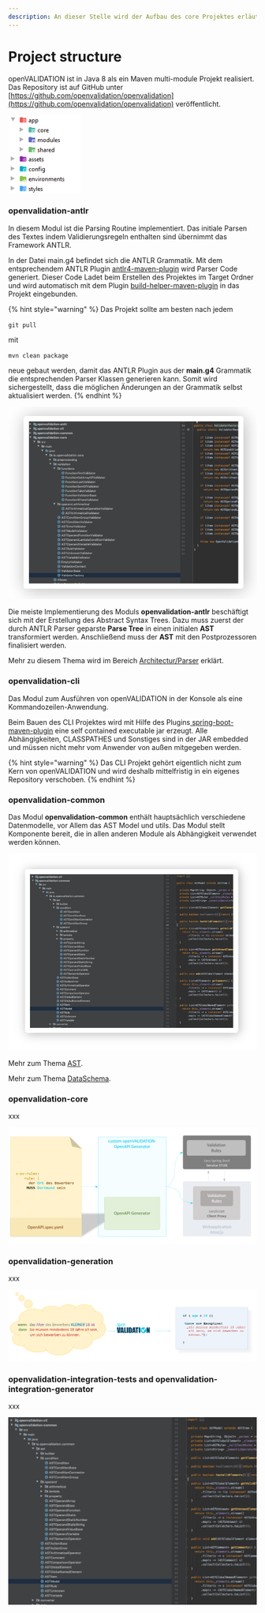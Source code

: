 ```yaml
---
description: An dieser Stelle wird der Aufbau des core Projektes erläutert
---
```


# Project structure

openVALIDATION ist in Java 8 als ein Maven multi-module Projekt realisiert. Das Repository ist auf GitHub unter [https://github.com/openvalidation/openvalidation](https://github.com/openvalidation/openvalidation) veröffentlicht.

![Das Projekt ist in einzelne Module aufgeteilt](../../.gitbook/assets/image%20%2834%29.png)

### openvalidation-antlr

In diesem Modul ist die Parsing Routine implementiert. Das initiale Parsen des Textes indem Validierungsregeln enthalten sind übernimmt das Framework ANTLR. 

In der Datei main.g4 befindet sich die ANTLR Grammatik. Mit dem entsprechendem ANTLR Plugin [antlr4-maven-plugin](https://www.antlr.org/api/maven-plugin/latest/usage.html) wird Parser Code generiert. Dieser Code Ladet beim Erstellen des Projektes im Target Ordner und wird automatisch mit dem Plugin [build-helper-maven-plugin](https://www.mojohaus.org/build-helper-maven-plugin/usage.html) in das Projekt eingebunden.

{% hint style="warning" %}
Das Projekt sollte am besten nach jedem 

`git pull`

mit

`mvn clean package`

neue gebaut werden, damit das ANTLR Plugin aus der **main.g4** Grammatik die entsprechenden Parser Klassen generieren kann. Somit wird sichergestellt, dass die möglichen Änderungen an der Grammatik selbst aktualisiert werden.
{% endhint %}

![](../../.gitbook/assets/image%20%2846%29.png)

Die meiste Implementierung des Moduls **openvalidation-antlr** beschäftigt sich mit der Erstellung des Abstract Syntax Trees. Dazu muss zuerst der durch ANTLR Parser geparste **Parse Tree** in einen initialen **AST** transformiert werden. Anschließend muss der **AST** mit den Postprozessoren finalisiert werden. 

Mehr zu diesem Thema wird im Bereich [Architectur/Parser](architecture.md#parser) erklärt.



### openvalidation-cli

Das Modul zum Ausführen von openVALIDATION in der Konsole als eine Kommandozeilen-Anwendung. 

Beim Bauen des CLI Projektes wird mit Hilfe des Plugins[ spring-boot-maven-plugin](https://docs.spring.io/spring-boot/docs/current/maven-plugin/usage.html) eine self contained executable jar erzeugt.  Alle Abhängigkeiten, CLASSPATHES und Sonstiges sind in der JAR embedded und müssen nicht mehr vom Anwender von außen mitgegeben werden. 

{% hint style="warning" %}
Das CLI Projekt gehört eigentlich nicht zum Kern von openVALIDATION und wird deshalb mittelfristig in ein eigenes Repository verschoben.
{% endhint %}



### openvalidation-common

Das Modul **openvalidation-common** enthält hauptsächlich verschiedene Datenmodelle, vor Allem das AST Model und utils. Das Modul stellt Komponente bereit, die in allen anderen Module als Abhängigkeit verwendet werden können. 

![](../../.gitbook/assets/image%20%2852%29.png)

Mehr zum Thema [AST](architecture.md#abstract-syntax-tree-ast).

Mehr zum Thema [DataSchema](architecture.md#schema-converter).

### 

### openvalidation-core

xxx

![](../../.gitbook/assets/image%20%2829%29.png)



### openvalidation-generation

xxx

![](../../.gitbook/assets/image%20%2811%29.png)



### openvalidation-integration-tests and openvalidation-integration-generator

xxx

![](../../.gitbook/assets/image%20%2851%29.png)



